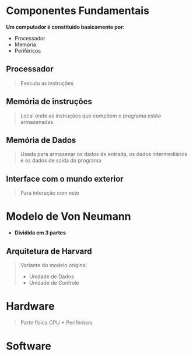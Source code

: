 # Componentes Fundamentais
**Um computador é constituído basicamente por:**
- Processador
- Memória
- Periféricos
## Processador
>Executa as instruções 
## Memória de instruções
>Local onde as instruções que compõem o programa estão armazenadas
## Memória de Dados
>Usada para armazenar os dados de entrada, os dados intermediários e os dados de saída do programa
## Interface com o mundo exterior
>Para interação com este

# Modelo de Von Neumann
- **Dividida em 3 partes**
## Arquitetura de Harvard
>Variante do modelo original
>	- Unidade de Dados
>	- Unidade de Controle
>

# Hardware
>Parte física
>CPU + Periféricos

# Software
>